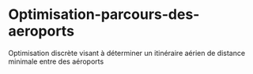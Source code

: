 # Optimisation-parcours-des-aeroports
Optimisation discrète visant à déterminer un itinéraire aérien de distance minimale entre des aéroports
